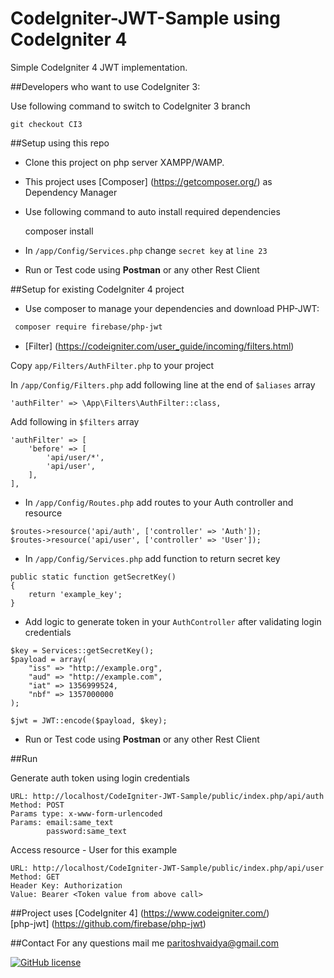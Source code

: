 # CodeIgniter-JWT-Sample using CodeIgniter 4

Simple CodeIgniter 4 JWT implementation.

##Developers who want to use CodeIgniter 3:

Use following command to switch to CodeIgniter 3 branch

    git checkout CI3

##Setup using this repo

- Clone this project on php server XAMPP/WAMP. 

- This project uses [Composer] (https://getcomposer.org/) as Dependency Manager

- Use following command to auto install required dependencies


    composer install

- In `/app/Config/Services.php` change `secret key` at `line 23`

- Run or Test code using **Postman** or any other Rest Client

##Setup for existing CodeIgniter 4 project

- Use composer to manage your dependencies and download PHP-JWT:
  
 ```bash
  composer require firebase/php-jwt
  ```

- [Filter] (https://codeigniter.com/user_guide/incoming/filters.html)

Copy `app/Filters/AuthFilter.php` to your project

In `/app/Config/Filters.php` add following line at the end of `$aliases` array

```
'authFilter' => \App\Filters\AuthFilter::class,
```
Add following in `$filters` array

```
'authFilter' => [
    'before' => [
        'api/user/*',
        'api/user',
    ],
],
```

- In `/app/Config/Routes.php` add routes to your Auth controller and resource

```
$routes->resource('api/auth', ['controller' => 'Auth']);
$routes->resource('api/user', ['controller' => 'User']);
```
    
- In `/app/Config/Services.php` add function to return secret key
```
public static function getSecretKey()
{
    return 'example_key';
}
```
- Add logic to generate token in your `AuthController` after validating login credentials
```
$key = Services::getSecretKey();
$payload = array(
    "iss" => "http://example.org",
    "aud" => "http://example.com",
    "iat" => 1356999524,
    "nbf" => 1357000000
);

$jwt = JWT::encode($payload, $key);
```
- Run or Test code using **Postman** or any other Rest Client


##Run

Generate auth token using login credentials

    URL: http://localhost/CodeIgniter-JWT-Sample/public/index.php/api/auth
    Method: POST
    Params type: x-www-form-urlencoded
    Params: email:same_text
            password:same_text

Access resource - User for this example

    URL: http://localhost/CodeIgniter-JWT-Sample/public/index.php/api/user
    Method: GET
    Header Key: Authorization
    Value: Bearer <Token value from above call>
    
##Project uses 
[CodeIgniter 4] (https://www.codeigniter.com/)  
[php-jwt] (https://github.com/firebase/php-jwt)  

##Contact
For any questions mail me paritoshvaidya@gmail.com
  
[![GitHub license](https://img.shields.io/badge/license-MIT-blue.svg?style=flat-square)](https://github.com/ParitoshVaidya/CodeIgniter-JWT-Sample/blob/master/license.txt)


<!--
Original ReadMe

# CodeIgniter 4 Development

[![Build Status](https://travis-ci.org/codeigniter4/CodeIgniter4.svg?branch=develop)](https://travis-ci.org/codeigniter4/CodeIgniter4)
[![Coverage Status](https://coveralls.io/repos/github/codeigniter4/CodeIgniter4/badge.svg?branch=develop)](https://coveralls.io/github/codeigniter4/CodeIgniter4?branch=develop)
[![Downloads](https://poser.pugx.org/codeigniter4/framework/downloads)](https://packagist.org/packages/codeigniter4/framework)
[![GitHub release (latest by date)](https://img.shields.io/github/v/release/codeigniter4/CodeIgniter4)](https://packagist.org/packages/codeigniter4/framework)
[![GitHub stars](https://img.shields.io/github/stars/codeigniter4/CodeIgniter4)](https://packagist.org/packages/codeigniter4/framework)
[![GitHub license](https://img.shields.io/github/license/codeigniter4/CodeIgniter4)](https://github.com/codeigniter4/CodeIgniter4/blob/develop/license.txt)
[![contributions welcome](https://img.shields.io/badge/contributions-welcome-brightgreen.svg?style=flat)](https://github.com/codeigniter4/CodeIgniter4/pulls)
<br>

## What is CodeIgniter?

CodeIgniter is a PHP full-stack web framework that is light, fast, flexible, and secure.
More information can be found at the [official site](http://codeigniter.com).

This repository holds the source code for CodeIgniter 4 only.
Version 4 is a complete rewrite to bring the quality and the code into a more modern version,
while still keeping as many of the things intact that has made people love the framework over the years.

More information about the plans for version 4 can be found in [the announcement](http://forum.codeigniter.com/thread-62615.html) on the forums.

### Documentation

The [User Guide](https://codeigniter4.github.io/userguide/) is the primary documentation for CodeIgniter 4.

The current **in-progress** User Guide can be found [here](https://codeigniter4.github.io/CodeIgniter4/).
As with the rest of the framework, it is a work in progress, and will see changes over time to structure, explanations, etc.

You might also be interested in the [API documentation](https://codeigniter4.github.io/api/) for the framework components.

## Important Change with index.php

index.php is no longer in the root of the project! It has been moved inside the *public* folder,
for better security and separation of components.

This means that you should configure your web server to "point" to your project's *public* folder, and
not to the project root. A better practice would be to configure a virtual host to point there. A poor practice would be to point your web server to the project root and expect to enter *public/...*, as the rest of your logic and the
framework are exposed.

**Please** read the user guide for a better explanation of how CI4 works!
The user guide updating and deployment is a bit awkward at the moment, but we are working on it!

## Repository Management

CodeIgniter is developed completely on a volunteer basis. As such, please give up to 7 days
for your issues to be reviewed. If you haven't heard from one of the team in that time period,
feel free to leave a comment on the issue so that it gets brought back to our attention.

We use Github issues to track **BUGS** and to track approved **DEVELOPMENT** work packages.
We use our [forum](http://forum.codeigniter.com) to provide SUPPORT and to discuss
FEATURE REQUESTS.

If you raise an issue here that pertains to support or a feature request, it will
be closed! If you are not sure if you have found a bug, raise a thread on the forum first -
someone else may have encountered the same thing.

Before raising a new Github issue, please check that your bug hasn't already
been reported or fixed.

We use pull requests (PRs) for CONTRIBUTIONS to the repository.
We are looking for contributions that address one of the reported bugs or
approved work packages.

Do not use a PR as a form of feature request.
Unsolicited contributions will only be considered if they fit nicely
into the framework roadmap.
Remember that some components that were part of CodeIgniter 3 are being moved
to optional packages, with their own repository.

## Contributing

We **are** accepting contributions from the community!

We will try to manage the process somewhat, by adding a ["help wanted" label](https://github.com/codeigniter4/CodeIgniter4/labels/help%20wanted) to those that we are
specifically interested in at any point in time. Join the discussion for those issues and let us know
if you want to take the lead on one of them.

At this time, we are not looking for out-of-scope contributions, only those that would be considered part of our controlled evolution!

Please read the [*Contributing to CodeIgniter*](https://github.com/codeigniter4/CodeIgniter4/blob/develop/CONTRIBUTING.md) section in the user guide.

## Server Requirements

PHP version 7.2 or higher is required, with the following extensions installed:


- [intl](http://php.net/manual/en/intl.requirements.php)
- [libcurl](http://php.net/manual/en/curl.requirements.php) if you plan to use the HTTP\CURLRequest library
- [mbstring](http://php.net/manual/en/mbstring.installation.php)

Additionally, make sure that the following extensions are enabled in your PHP:

- json (enabled by default - don't turn it off)
- xml (enabled by default - don't turn it off)
- [mysqlnd](http://php.net/manual/en/mysqlnd.install.php)

## Running CodeIgniter Tests

Information on running the CodeIgniter test suite can be found in the [README.md](tests/README.md) file in the tests directory.

-->
